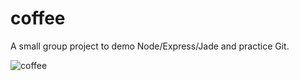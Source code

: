 # coffee
A small group project to demo Node/Express/Jade and practice Git.

![coffee](http://andreasdagnell.se/img/kalita_coffee.jpg)
